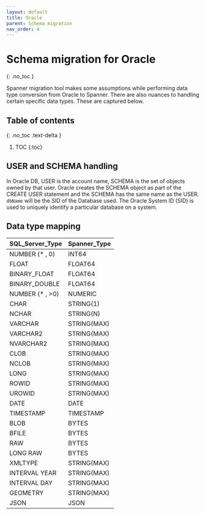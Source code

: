 ```yaml
---
layout: default
title: Oracle
parent: Schema migration
nav_order: 4
---
```


# Schema migration for Oracle
{: .no_toc }

Spanner migration tool makes some assumptions while performing data type conversion from Oracle to Spanner.
There are also nuances to handling certain specific data types. These are captured below.

## Table of contents
{: .no_toc .text-delta }

1. TOC
{:toc}

## USER and SCHEMA handling

In Oracle DB, USER is the account name, SCHEMA is the set of objects owned by that user. Oracle creates the SCHEMA object as part of the CREATE USER statement and the SCHEMA has the same name as the USER. `dbName` will be the SID of the Database used. The Oracle System ID (SID) is used to uniquely identify a particular database on a system.

## Data type mapping

| SQL_Server_Type        | Spanner_Type |
| ---------------------- | ------------ |
| NUMBER (* , 0)         | INT64        |
| FLOAT                  | FLOAT64      |
| BINARY_FLOAT           | FLOAT64      |
| BINARY_DOUBLE          | FLOAT64      |
| NUMBER (* , >0)        | NUMERIC      |
| CHAR                   | STRING(1)    |
| NCHAR                  | STRING(N)    |
| VARCHAR                | STRING(MAX)  |
| VARCHAR2               | STRING(MAX)  |
| NVARCHAR2              | STRING(MAX)  |
| CLOB                   | STRING(MAX)  |
| NCLOB                  | STRING(MAX)  |
| LONG                   | STRING(MAX)  |
| ROWID                  | STRING(MAX)  |
| UROWID                 | STRING(MAX)  |
| DATE                   | DATE         |
| TIMESTAMP              | TIMESTAMP    |
| BLOB                   | BYTES        |
| BFILE                  | BYTES        |
| RAW                    | BYTES        |
| LONG RAW               | BYTES        |
| XMLTYPE                | STRING(MAX)  |
| INTERVAL YEAR          | STRING(MAX)  |
| INTERVAL DAY           | STRING(MAX)  |
| GEOMETRY               | STRING(MAX)  |
| JSON                   | JSON         |
